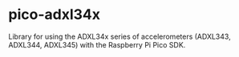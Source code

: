 # pico-adxl34x
Library for using the ADXL34x series of accelerometers (ADXL343, ADXL344, ADXL345) with the Raspberry Pi Pico SDK.
